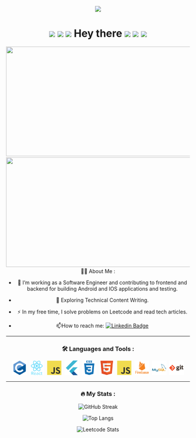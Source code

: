 
  <div id="header" align="center">
    <img src="https://media.tenor.com/kaRCm9ELxKgAAAAC/menhera-chan-chibi.gif"/>
  </div>
  <div align="center">
    <h1>
      <img src="https://media.tenor.com/vjmRKtrLcMoAAAAC/chika-fujiwara.gif" width="50px"/>
      <img src="https://media.tenor.com/vjmRKtrLcMoAAAAC/chika-fujiwara.gif" width="50px"/>
      <img src="https://media.tenor.com/vjmRKtrLcMoAAAAC/chika-fujiwara.gif" width="50px"/>
       Hey there
      <img src="https://media.tenor.com/vjmRKtrLcMoAAAAC/chika-fujiwara.gif" width="50px"/>
      <img src="https://media.tenor.com/vjmRKtrLcMoAAAAC/chika-fujiwara.gif" width="50px"/>
      <img src="https://media.tenor.com/vjmRKtrLcMoAAAAC/chika-fujiwara.gif" width="50px"/>
    </h1>
  </div>
  <div align="center">
    <img src="https://media.tenor.com/1YkVNz9cTmIAAAAC/anime-chika.gif" width="600" height="300"/>
  <div align="center">
    <img src="https://64.media.tumblr.com/4404aee40c8de40c1b3a77478cee13b6/cb2c43ad6abccd34-1a/s540x810/3a273727d41b74068a364e822c4c05f123418450.gifv" width="600" height="300"/>
  </div
---

  ### :man_technologist: About Me :
- :telescope: I’m working as a Software Engineer and contributing to frontend and backend for building Android and IOS applications and testing.

- :seedling: Exploring Technical Content Writing.

- :zap: In my free time, I solve problems on Leetcode and read tech articles.

- :mailbox:How to reach me: [![Linkedin Badge](https://img.shields.io/badge/-kakbar-blue?style=flat&logo=Linkedin&logoColor=white)](https://www.linkedin.com/in/the-nguyen-84687824b/)

---

### :hammer_and_wrench: Languages and Tools :
<div>
  <img src="https://github.com/devicons/devicon/blob/master/icons/c/c-original.svg" title="C" alt="C" width="40" height="40"/>&nbsp;
  <img src="https://github.com/devicons/devicon/blob/master/icons/react/react-original-wordmark.svg" title="React" alt="React" width="40" height="40"/>&nbsp;
  <img src="https://github.com/devicons/devicon/blob/master/icons/javascript/javascript-original.svg" title="javascript" alt="Spring" width="40" height="40"/>&nbsp;
  <img src="https://github.com/devicons/devicon/blob/master/icons/flutter/flutter-original.svg" title="Flutter" alt="Flutter" width="40" height="40"/>&nbsp;
  <img src="https://github.com/devicons/devicon/blob/master/icons/css3/css3-plain-wordmark.svg"  title="CSS3" alt="CSS" width="40" height="40"/>&nbsp;
  <img src="https://github.com/devicons/devicon/blob/master/icons/html5/html5-original.svg" title="HTML5" alt="HTML" width="40" height="40"/>&nbsp;
  <img src="https://github.com/devicons/devicon/blob/master/icons/javascript/javascript-original.svg" title="JavaScript" alt="JavaScript" width="40" height="40"/>&nbsp;
  <img src="https://github.com/devicons/devicon/blob/master/icons/firebase/firebase-plain-wordmark.svg" title="Firebase" alt="Firebase" width="40" height="40"/>&nbsp;
  <img src="https://github.com/devicons/devicon/blob/master/icons/mysql/mysql-original-wordmark.svg" title="MySQL"  alt="MySQL" width="40" height="40"/>&nbsp;
  <img src="https://github.com/devicons/devicon/blob/master/icons/git/git-original-wordmark.svg" title="Git" **alt="Git" width="40" height="40"/>
</div>

---

### :fire: My Stats :

![GitHub Streak](http://github-readme-streak-stats.herokuapp.com?user=deedeeNg&theme=dark&background=000000)

![Top Langs](https://github-readme-stats.vercel.app/api/top-langs/?username=deedeeNg&layout=compact&theme=vision-friendly-dark)

![Leetcode Stats](https://leetcard.jacoblin.cool/deedeeNg?ext=heatmap)
